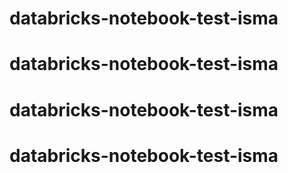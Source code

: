 # databricks-notebook-test-isma
# databricks-notebook-test-isma
# databricks-notebook-test-isma
# databricks-notebook-test-isma
